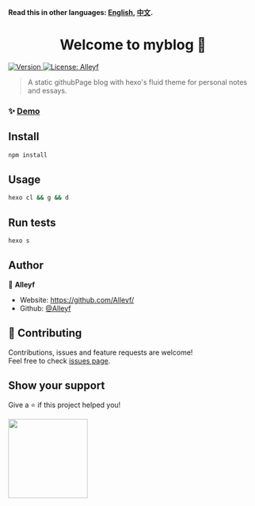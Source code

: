 **Read this in other languages: [English](README.md), [中文](README_zh.md).**

<h1 align="center">Welcome to myblog 👋</h1>
<p>
  <a href="https://www.npmjs.com/package/myblog" target="_blank">
    <img alt="Version" src="https://img.shields.io/npm/v/myblog.svg">
  </a>
  <a href="#" target="_blank">
    <img alt="License: Alleyf" src="https://img.shields.io/badge/License-Alleyf-yellow.svg" />
  </a>
</p>

> A static githubPage blog with hexo's fluid theme for personal notes and essays.

### ✨ [Demo](https://alleyf.github.io/)

## Install

```sh
npm install
```

## Usage

```sh
hexo cl && g && d
```

## Run tests

```sh
hexo s
```

## Author

👤 **Alleyf**

* Website: https://github.com/Alleyf/
* Github: [@Alleyf](https://github.com/Alleyf)

## 🤝 Contributing

Contributions, issues and feature requests are welcome!<br />Feel free to check [issues page](https://github.com/Alleyf/alleyf.github.io/issues). 

## Show your support

Give a ⭐️ if this project helped you!

<a href="https://www.patreon.com/Alleyf">
  <img src="https://c5.patreon.com/external/logo/become_a_patron_button@2x.png" width="160">
</a>
